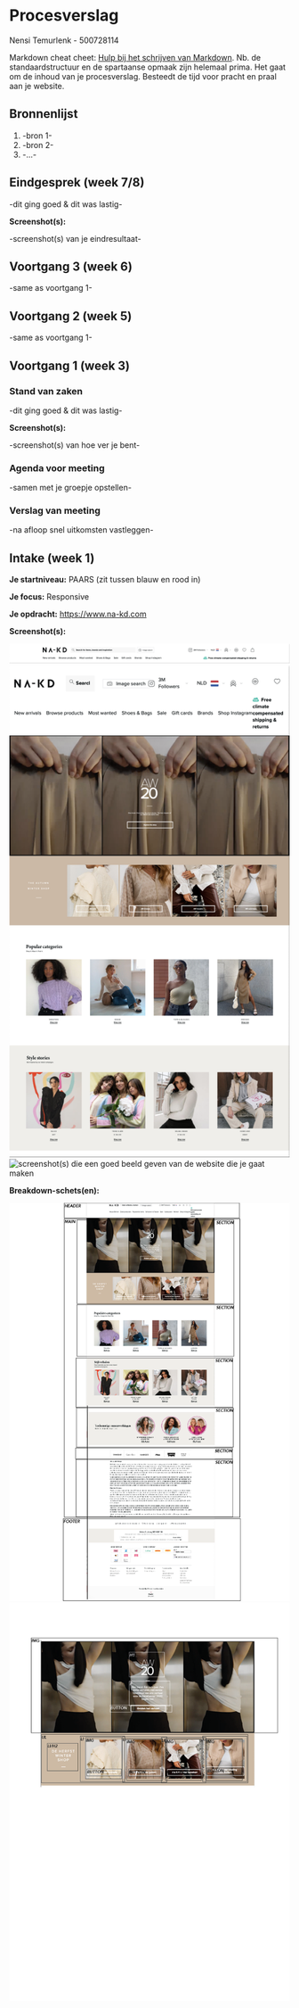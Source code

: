 # Procesverslag
Nensi Temurlenk - 500728114

Markdown cheat cheet: [Hulp bij het schrijven van Markdown](https://github.com/adam-p/markdown-here/wiki/Markdown-Cheatsheet). Nb. de standaardstructuur en de spartaanse opmaak zijn helemaal prima. Het gaat om de inhoud van je procesverslag. Besteedt de tijd voor pracht en praal aan je website.



## Bronnenlijst
1. -bron 1-
2. -bron 2-
3. -...-



## Eindgesprek (week 7/8)

-dit ging goed & dit was lastig-

**Screenshot(s):**

-screenshot(s) van je eindresultaat-



## Voortgang 3 (week 6)

-same as voortgang 1-



## Voortgang 2 (week 5)

-same as voortgang 1-



## Voortgang 1 (week 3)

### Stand van zaken

-dit ging goed & dit was lastig-

**Screenshot(s):**

-screenshot(s) van hoe ver je bent-

### Agenda voor meeting

-samen met je groepje opstellen-

### Verslag van meeting

-na afloop snel uitkomsten vastleggen-



## Intake (week 1)

**Je startniveau:** PAARS (zit tussen blauw en rood in)

**Je focus:** Responsive 

**Je opdracht:** https://www.na-kd.com

**Screenshot(s):**

![screenshot(s) die een goed beeld geven van de website die je gaat maken](images/nakd-header.png)
![screenshot(s) die een goed beeld geven van de website die je gaat maken](images/nakd-fullpage.png)
![screenshot(s) die een goed beeld geven van de website die je gaat maken](images/nakd-productpage.png)


**Breakdown-schets(en):**

![-voorlopige breakdownschets(en) van een of beide pagina's van de site die je gaat maken-](images/breakdown1.png)
![-voorlopige breakdownschets(en) van een of beide pagina's van de site die je gaat maken-](images/sectionbreakdown.png)

